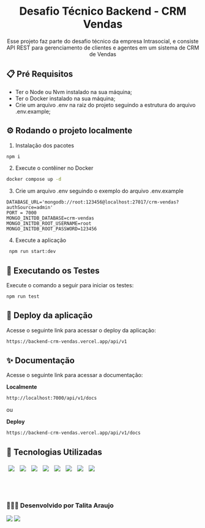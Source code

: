 <div align="center">

# Desafio Técnico Backend - CRM Vendas

Esse projeto faz parte do desafio técnico da empresa Intrasocial, e consiste API REST para gerenciamento de clientes e agentes em um sistema de CRM de Vendas

</div>

## 📋 Pré Requisitos

- Ter o Node ou Nvm instalado na sua máquina;
- Ter o Docker instalado na sua máquina;
- Crie um arquivo .env na raiz do projeto seguindo a estrutura do arquivo .env.example;

## ⚙️ Rodando o projeto localmente

1. Instalação dos pacotes

```bash
npm i
```

2. Execute o contêiner no Docker

```bash
docker compose up -d
```

3. Crie um arquivo .env seguindo o exemplo do arquivo .env.example

```plaintext
DATABASE_URL='mongodb://root:123456@localhost:27017/crm-vendas?authSource=admin'
PORT = 7000
MONGO_INITDB_DATABASE=crm-vendas
MONGO_INITDB_ROOT_USERNAME=root
MONGO_INITDB_ROOT_PASSWORD=123456

```

4. Execute a aplicação

```bash
 npm run start:dev
```

## 👋 Executando os Testes

Execute o comando a seguir para iniciar os testes:

```bash
npm run test
```

## 🚀 Deploy da aplicação

Acesse o seguinte link para acessar o deploy da aplicação:

```bash
https://backend-crm-vendas.vercel.app/api/v1
```

## ✨ Documentação

Acesse o seguinte link para acessar a documentação:

**Localmente**

```bash
http://localhost:7000/api/v1/docs
```

ou

**Deploy**

```bash
https://backend-crm-vendas.vercel.app/api/v1/docs
```

## 🎯 Tecnologias Utilizadas

<p>
  <img style='margin: 5px;' src="https://img.shields.io/badge/JavaScript-323330?style=for-the-badge&logo=javascript&logoColor=F7DF1E"/>
  <img style='margin: 5px;' src="https://img.shields.io/badge/Node.js-43853D?style=for-the-badge&logo=node.js&logoColor=white"/>
  <img style='margin: 5px;' src="https://img.shields.io/badge/TypeScript-007ACC?style=for-the-badge&logo=typescript&logoColor=white"/>
  <img style='margin: 5px;' src="https://img.shields.io/badge/Express.js-404D59?style=for-the-badge"/>
  <img style='margin: 5px;' src="https://img.shields.io/badge/Docker-2496ED?style=for-the-badge&logo=docker&logoColor=white"/>
  <img style='margin: 5px;' src='https://img.shields.io/badge/Jest-323330?style=for-the-badge&logo=Jest&logoColor=white'/>
  <img style='margin: 5px;' src='https://img.shields.io/badge/-MongoDB-4DB33D?style=flat&logo=mongodb&logoColor=white'/>
  <img style='margin: 5px;' src='https://img.shields.io/badge/-Swagger-%23Clojure?style=for-the-badge&logo=swagger&logoColor=white'/>
</p>

<br><br>

### 👩🏽‍💻 Desenvolvido por Talita Araujo

<div align="left">
  <a href = "mailto:talitacumi.araujo@gmail.com"><img src="https://img.shields.io/badge/-Gmail-db4a39?style=for-the-badge&logo=gmail&logoColor=white"></a>
  <a href="https://www.linkedin.com/in/talitaaraujodev" target="_blank"><img src="https://img.shields.io/badge/LinkedIn-0077B5?style=for-the-badge&logo=linkedin&logoColor=white"></a>
</div>
